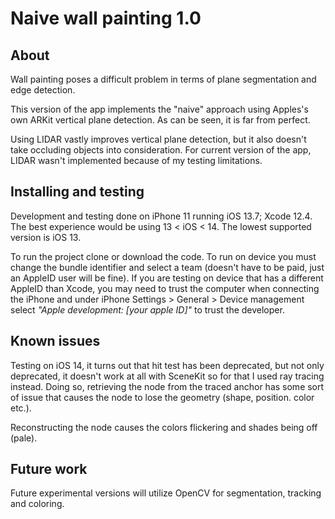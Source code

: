 # Naive wall painting 1.0

## About
Wall painting poses a difficult problem in terms of plane segmentation and edge detection.

This version of the app implements the "naive" approach using Apples's own ARKit vertical plane detection.
As can be seen, it is far from perfect.

Using LIDAR vastly improves vertical plane detection, but it also doesn't take occluding objects into consideration.
For current version of the app, LIDAR wasn't implemented because of my testing limitations.

## Installing and testing

Development and testing done on iPhone 11 running iOS 13.7; Xcode 12.4.
The best experience would be using 13 < iOS < 14.
The lowest supported version is iOS 13.

To run the project clone or download the code. To run on device you must change the bundle identifier and select a team (doesn't have to be paid, just an AppleID user will be fine). If you are testing on device that has a different AppleID than Xcode, you may need to trust the computer when connecting the iPhone and under iPhone Settings > General > Device management select *"Apple development: [your apple ID]"* to trust the developer.

## Known issues

Testing on iOS 14, it turns out that hit test has been deprecated, but not only deprecated, it doesn't work at all with SceneKit so for that I used ray tracing instead. Doing so, retrieving the node from the traced anchor has some sort of issue that causes the node to lose the geometry (shape, position. color etc.).

Reconstructing the node causes the colors flickering and shades being off (pale).

## Future work

Future experimental versions will utilize OpenCV for segmentation, tracking and coloring.
